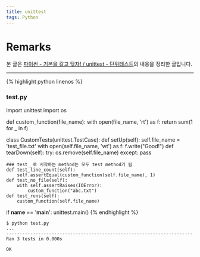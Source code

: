 ```yaml
---
title: unittest
tags: Python
---
```


# Remarks
본 글은 [파이썬 - 기본을 갈고 닦자! / unittest - 단위테스트](https://wikidocs.net/16107)의 내용을 정리한 글입니다.
<!--more-->

---

{% highlight python linenos %}
### test.py
import unittest
import os


def custom_function(file_name):
    with open(file_name, 'rt') as f:
        return sum(1 for _ in f)


class CustomTests(unittest.TestCase):
    def setUp(self):
        self.file_name = 'test_file.txt'
        with open(self.file_name, 'wt') as f:
            f.write("Good!")
    def tearDown(self):
        try:
            os.remove(self.file_name)
        except:
            pass


    ### test_ 로 시작하는 method는 모두 test method가 됨
    def test_line_count(self):
        self.assertEqual(custom_function(self.file_name), 1)
    def test_no_file(self):
        with self.assertRaises(IOError):
            custom_function("abc.txt")
    def test_runs(self):
        custom_function(self.file_name)


if __name__ == '__main__':
    unittest.main()
{% endhighlight %}


    $ python test.py
    ...
    ----------------------------------------------------------------------
    Ran 3 tests in 0.000s

    OK
